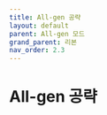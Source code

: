 ```yaml
---
title: All-gen 공략
layout: default
parent: All-gen 모드
grand_parent: 리본
nav_order: 2.3
---
```


# All-gen 공략
